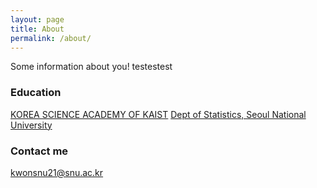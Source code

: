```yaml
---
layout: page
title: About
permalink: /about/
---
```


Some information about you! testestest

### Education

[KOREA SCIENCE ACADEMY OF KAIST](https://www.ksa.hs.kr/Eng)
[Dept of Statistics, Seoul National University](https://stat.snu.ac.kr/en/)

### Contact me

[kwonsnu21@snu.ac.kr](mailto:kwonsnu21@snu.ac.kr)